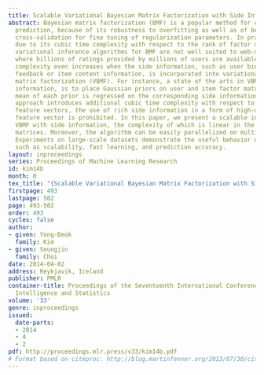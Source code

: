 ```yaml
---
title: Scalable Variational Bayesian Matrix Factorization with Side Information
abstract: Bayesian matrix factorization (BMF) is a popular method for collaborative
  prediction, because of its robustness to overfitting as well as of being free from
  cross-validation for fine tuning of regularization parameters. In practice, however,
  due to its cubic time complexity with respect to the rank of factor matrices, existing
  variational inference algorithms for BMF are not well suited to web-scale datasets
  where billions of ratings provided by millions of users are available. The time
  complexity even increases when the side information, such as user binary implicit
  feedback or item content information, is incorporated into variational Bayesian
  matrix factorization (VBMF). For instance, a state of the arts in VBMF with side
  information, is to place Gaussian priors on user and item factor matrices, where
  mean of each prior is regressed on the corresponding side information. Since this
  approach introduces additional cubic time complexity with respect to the size of
  feature vectors, the use of rich side information in a form of high-dimensional
  feature vector is prohibited. In this paper, we present a scalable inference for
  VBMF with side information, the complexity of which is linear in the rank K of factor
  matrices. Moreover, the algorithm can be easily parallelized on multi-core systems.
  Experiments on large-scale datasets demonstrate the useful behavior of our algorithm
  such as scalability, fast learning, and prediction accuracy.
layout: inproceedings
series: Proceedings of Machine Learning Research
id: kim14b
month: 0
tex_title: "{Scalable Variational Bayesian Matrix Factorization with Side Information}"
firstpage: 493
lastpage: 502
page: 493-502
order: 493
cycles: false
author:
- given: Yong-Deok
  family: Kim
- given: Seungjin
  family: Choi
date: 2014-04-02
address: Reykjavik, Iceland
publisher: PMLR
container-title: Proceedings of the Seventeenth International Conference on Artificial
  Intelligence and Statistics
volume: '33'
genre: inproceedings
issued:
  date-parts:
  - 2014
  - 4
  - 2
pdf: http://proceedings.mlr.press/v33/kim14b.pdf
# Format based on citeproc: http://blog.martinfenner.org/2013/07/30/citeproc-yaml-for-bibliographies/
---
```

